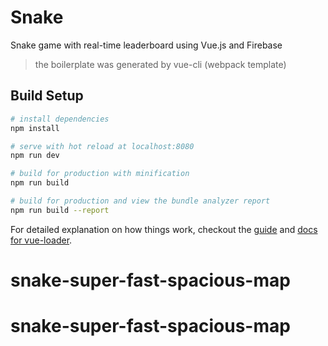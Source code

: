 # Snake
Snake game with real-time leaderboard using Vue.js and Firebase

> the boilerplate was generated by vue-cli (webpack template)

## Build Setup

``` bash
# install dependencies
npm install

# serve with hot reload at localhost:8080
npm run dev

# build for production with minification
npm run build

# build for production and view the bundle analyzer report
npm run build --report
```

For detailed explanation on how things work, checkout the [guide](http://vuejs-templates.github.io/webpack/) and [docs for vue-loader](http://vuejs.github.io/vue-loader).
# snake-super-fast-spacious-map
# snake-super-fast-spacious-map
